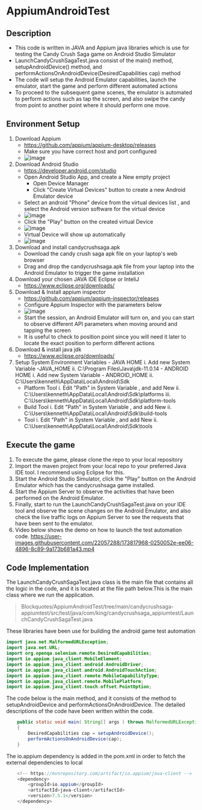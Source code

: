 # AppiumAndroidTest
## Description
   - This code is written in JAVA and Appium java libraries which is use for testing the Candy Crush Saga game on Android Studio Simulator
   - LaunchCandyCrushSagaTest.java consist of the main() method, setupAndroidDevice() method, and performActionsOnAndroidDevice(DesiredCapabilities cap) method
   - The code will setup the Android Emulator capabilities, launch the emulator, start the game and perform different automated actions 
   - To proceed to the subsequent game scenes, the emulator is automated to perform actions such as tap the screen,  and also swipe the candy from point to another point where it should perform one move. 


## Environment Setup 
1) Download Appium 
    - https://github.com/appium/appium-desktop/releases
    - Make sure you have correct host and port configured 
    - ![image](https://user-images.githubusercontent.com/22057288/173740849-8445ca23-0301-4e83-97d8-25696ffd7712.png)
2) Download Android Studio
    - https://developer.android.com/studio
    - Open Android Studio App, and create a New empty project
	  - Open Device Manager 
	  - Click "Create Virtual Devices" button to create a new Android Emulator device
    - Select an android "Phone" device from the virtual devices list , and select the Android version software for the virtual device
    - ![image](https://user-images.githubusercontent.com/22057288/173740989-87b4b11d-d20f-42db-b058-11c991183bf5.png)
    - Click the "Play" button on the created virtual Device
    - ![image](https://user-images.githubusercontent.com/22057288/173741837-835f8308-3ba3-454a-90ca-f67559e08f57.png)
    -  Virtual Device will show up automatically
    - ![image](https://user-images.githubusercontent.com/22057288/173741422-13fdf66e-0543-43a7-a79a-7a15d9283147.png)
3) Download and install candycrushsaga.apk 
    - Download the candy crush saga apk file on your laptop's web browser
    - Drag and drop the  candycrushsaga.apk file from your laptop into the Android Emulator to trigger the game installation
3) Download your chosen JAVA IDE Eclipse or InteliJ
    - https://www.eclipse.org/downloads/
5) Download & Install appium inspector
    - https://github.com/appium/appium-inspector/releases
    - Configure Appium Inspector with the parameters below
    - ![image](https://user-images.githubusercontent.com/22057288/173748166-634243e5-2cdf-4890-9d9a-c02ef7ca065e.png)
    - Start the session, an Android Emulator will turn on, and you can start to observe different API parameters when moving around and tapping the screen
    - It is useful to check to position point since you will need it later to locate the exact position to perform different actions
5) Download & install java jdk
    - https://www.eclipse.org/downloads/
7) Setup System Environment Variables
    	- JAVA HOME
		i. Add new System Variable -JAVA_HOME
		ii. C:\Program Files\Java\jdk-11.0.14
     	- ANDROID HOME
		i. Add new System Variable - ANDROID_HOME
		ii. C:\Users\kenneth\AppData\Local\Android\Sdk
	- Platform Tool
		i. Edit "Path" in System Variable , and add New 
		ii. C:\Users\kenneth\AppData\Local\Android\Sdk\platforms
		iii. C:\Users\kenneth\AppData\Local\Android\Sdk\platform-tools
	- Build Tool
		i. Edit "Path" in System Variable , and add New 
		ii. C:\Users\kenneth\AppData\Local\Android\Sdk\build-tools
	- Tool
		i. Edit "Path" in System Variable , and add New 
               ii. C:\Users\kenneth\AppData\Local\Android\Sdk\tools

## Execute the game
1) To execute the game, please clone the repo to your local repository
2) Import the maven project from your local repo to your preferred Java IDE tool. I recommend using Eclipse for this.
3) Start the Android Studio Simulator, click the "Play" button on the Android Emulator which has the candycrushsaga game installed.
4) Start the Appium Server to observe the activities that have been performed on the Android Emulator.
5) Finally, start to run the LaunchCandyCrushSagaTest.java on your IDE tool and observe the scene changes on the Android Emulator, and also check the live traffic logs on Appium Server to see the requests that have been sent to the emulator.
6) Video below shows the demo on how to launch the test automation code.
https://user-images.githubusercontent.com/22057288/173817968-0250052e-ee06-4896-8c89-9a173b681a43.mp4

## Code Implementation
The LaunchCandyCrushSagaTest.java class is the main file that contains all the logic in the code, and it is located at the file path below.This is the main class where we run the application. 
> Blockquotes/AppiumAndroidTest/tree/main/candycrushsaga-appiumtest/src/test/java/com/king/candycrushsaga_appiumtest/LaunchCandyCrushSagaTest.java

These libraries have been use  for building the android game test automation 
```java
import java.net.MalformedURLException;
import java.net.URL;
import org.openqa.selenium.remote.DesiredCapabilities;
import io.appium.java_client.MobileElement;
import io.appium.java_client.android.AndroidDriver;
import io.appium.java_client.android.AndroidTouchAction;
import io.appium.java_client.remote.MobileCapabilityType;
import io.appium.java_client.remote.MobilePlatform;
import io.appium.java_client.touch.offset.PointOption;
```

The code below is the main method,  and it consists of the method to setupAndroidDevice and performActionsOnAndroidDevice. The detailed descriptions of the code have been written within the code. 
```java
    public static void main( String[] args ) throws MalformedURLException, InterruptedException
	{
		DesiredCapabilities cap = setupAndroidDevice();
		performActionsOnAndroidDevice(cap);
	}
```

The io.appium dependency is added in the pom.xml in order to fetch the external dependencies to local
```java
    <!-- https://mvnrepository.com/artifact/io.appium/java-client -->
	<dependency>
    	<groupId>io.appium</groupId>
    	<artifactId>java-client</artifactId>
    	<version>7.5.1</version>
	</dependency>
```
